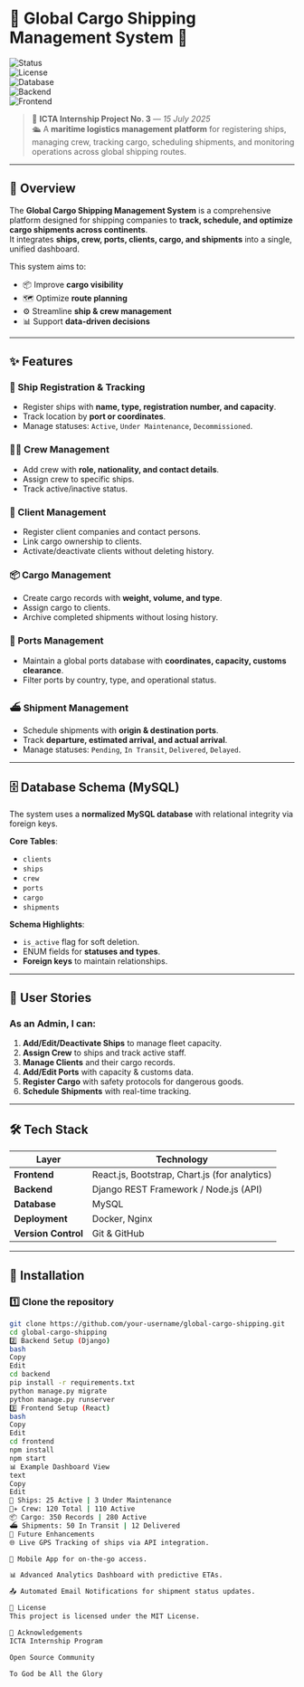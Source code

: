 # 🌊 Global Cargo Shipping Management System 🚢

![Status](https://img.shields.io/badge/Status-Development-blue)  
![License](https://img.shields.io/badge/License-MIT-green)  
![Database](https://img.shields.io/badge/Database-MySQL-orange)  
![Backend](https://img.shields.io/badge/Backend-Django%20|%20Node.js-purple)  
![Frontend](https://img.shields.io/badge/Frontend-React%20|%20Bootstrap-pink)  

> 📅 **ICTA Internship Project No. 3** — *15 July 2025*  
> 🛳️ A **maritime logistics management platform** for registering ships, managing crew, tracking cargo, scheduling shipments, and monitoring operations across global shipping routes.

---

## 📖 Overview

The **Global Cargo Shipping Management System** is a comprehensive platform designed for shipping companies to **track, schedule, and optimize cargo shipments across continents**.  
It integrates **ships, crew, ports, clients, cargo, and shipments** into a single, unified dashboard.

This system aims to:
- 📦 Improve **cargo visibility**  
- 🗺️ Optimize **route planning**  
- ⚙️ Streamline **ship & crew management**  
- 📊 Support **data-driven decisions**

---

## ✨ Features

### 🚢 Ship Registration & Tracking
- Register ships with **name, type, registration number, and capacity**.
- Track location by **port or coordinates**.
- Manage statuses: `Active`, `Under Maintenance`, `Decommissioned`.

### 🧑‍✈️ Crew Management
- Add crew with **role, nationality, and contact details**.
- Assign crew to specific ships.
- Track active/inactive status.

### 🏢 Client Management
- Register client companies and contact persons.
- Link cargo ownership to clients.
- Activate/deactivate clients without deleting history.

### 📦 Cargo Management
- Create cargo records with **weight, volume, and type**.
- Assign cargo to clients.
- Archive completed shipments without losing history.

### 📍 Ports Management
- Maintain a global ports database with **coordinates, capacity, customs clearance**.
- Filter ports by country, type, and operational status.

### ⛴️ Shipment Management
- Schedule shipments with **origin & destination ports**.
- Track **departure, estimated arrival, and actual arrival**.
- Manage statuses: `Pending`, `In Transit`, `Delivered`, `Delayed`.

---

## 🗄️ Database Schema (MySQL)

The system uses a **normalized MySQL database** with relational integrity via foreign keys.

**Core Tables**:
- `clients`
- `ships`
- `crew`
- `ports`
- `cargo`
- `shipments`

**Schema Highlights**:
- `is_active` flag for soft deletion.
- ENUM fields for **statuses and types**.
- **Foreign keys** to maintain relationships.

---

## 📌 User Stories

### As an **Admin**, I can:
1. **Add/Edit/Deactivate Ships** to manage fleet capacity.
2. **Assign Crew** to ships and track active staff.
3. **Manage Clients** and their cargo records.
4. **Add/Edit Ports** with capacity & customs data.
5. **Register Cargo** with safety protocols for dangerous goods.
6. **Schedule Shipments** with real-time tracking.

---

## 🛠️ Tech Stack

| Layer       | Technology |
|-------------|------------|
| **Frontend** | React.js, Bootstrap, Chart.js (for analytics) |
| **Backend**  | Django REST Framework / Node.js (API) |
| **Database** | MySQL |
| **Deployment** | Docker, Nginx |
| **Version Control** | Git & GitHub |

---

## 🎯 Installation

### 1️⃣ Clone the repository
```bash
git clone https://github.com/your-username/global-cargo-shipping.git
cd global-cargo-shipping
2️⃣ Backend Setup (Django)
bash
Copy
Edit
cd backend
pip install -r requirements.txt
python manage.py migrate
python manage.py runserver
3️⃣ Frontend Setup (React)
bash
Copy
Edit
cd frontend
npm install
npm start
📊 Example Dashboard View
text
Copy
Edit
🚢 Ships: 25 Active | 3 Under Maintenance
🧑‍✈️ Crew: 120 Total | 110 Active
📦 Cargo: 350 Records | 280 Active
⛴️ Shipments: 50 In Transit | 12 Delivered
🔮 Future Enhancements
🌐 Live GPS Tracking of ships via API integration.

📱 Mobile App for on-the-go access.

📊 Advanced Analytics Dashboard with predictive ETAs.

📤 Automated Email Notifications for shipment status updates.

📜 License
This project is licensed under the MIT License.

🙌 Acknowledgements
ICTA Internship Program

Open Source Community

To God be All the Glory